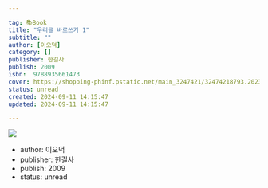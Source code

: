 ```yaml
---

tag: 📚Book
title: "우리글 바로쓰기 1"
subtitle: ""
author: [이오덕]
category: []
publisher: 한길사
publish: 2009
isbn:  9788935661473
cover: https://shopping-phinf.pstatic.net/main_3247421/32474218793.20230928092011.jpg
status: unread
created: 2024-09-11 14:15:47
updated: 2024-09-11 14:15:47

---
```

![](https://shopping-phinf.pstatic.net/main_3247421/32474218793.20230928092011.jpg)

- author: 이오덕
- publisher: 한길사
- publish: 2009
- status: unread
